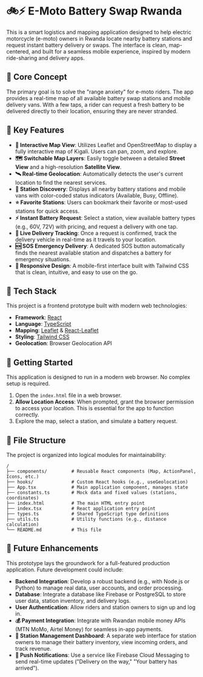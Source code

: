 # 🚲⚡ E-Moto Battery Swap Rwanda

This is a smart logistics and mapping application designed to help electric motorcycle (e-moto) owners in Rwanda locate nearby battery stations and request instant battery delivery or swaps. The interface is clean, map-centered, and built for a seamless mobile experience, inspired by modern ride-sharing and delivery apps.

## 🌷 Core Concept

The primary goal is to solve the "range anxiety" for e-moto riders. The app provides a real-time map of all available battery swap stations and mobile delivery vans. With a few taps, a rider can request a fresh battery to be delivered directly to their location, ensuring they are never stranded.

## 🔋 Key Features

- **📍 Interactive Map View**: Utilizes Leaflet and OpenStreetMap to display a fully interactive map of Kigali. Users can pan, zoom, and explore.
- **🗺️ Switchable Map Layers**: Easily toggle between a detailed **Street View** and a high-resolution **Satellite View**.
- **🛰️ Real-time Geolocation**: Automatically detects the user's current location to find the nearest services.
- **🏪 Station Discovery**: Displays all nearby battery stations and mobile vans with color-coded status indicators (Available, Busy, Offline).
- **⭐ Favorite Stations**: Users can bookmark their favorite or most-used stations for quick access.
- **⚡ Instant Battery Request**: Select a station, view available battery types (e.g., 60V, 72V) with pricing, and request a delivery with one tap.
- **🚚 Live Delivery Tracking**: Once a request is confirmed, track the delivery vehicle in real-time as it travels to your location.
- **🆘 SOS Emergency Delivery**: A dedicated SOS button automatically finds the nearest available station and dispatches a battery for emergency situations.
- **📱 Responsive Design**: A mobile-first interface built with Tailwind CSS that is clean, intuitive, and easy to use on the go.

## 🧩 Tech Stack

This project is a frontend prototype built with modern web technologies:

- **Framework**: [React](https://reactjs.org/)
- **Language**: [TypeScript](https://www.typescriptlang.org/)
- **Mapping**: [Leaflet](https://leafletjs.com/) & [React-Leaflet](https://react-leaflet.js.org/)
- **Styling**: [Tailwind CSS](https://tailwindcss.com/)
- **Geolocation**: Browser Geolocation API

## 🚀 Getting Started

This application is designed to run in a modern web browser. No complex setup is required.

1.  Open the `index.html` file in a web browser.
2.  **Allow Location Access**: When prompted, grant the browser permission to access your location. This is essential for the app to function correctly.
3.  Explore the map, select a station, and simulate a battery request.

## 📂 File Structure

The project is organized into logical modules for maintainability:

```
/
├── components/         # Reusable React components (Map, ActionPanel, Icons, etc.)
├── hooks/              # Custom React hooks (e.g., useGeolocation)
├── App.tsx             # Main application component, manages state
├── constants.ts        # Mock data and fixed values (stations, coordinates)
├── index.html          # The main HTML entry point
├── index.tsx           # React application entry point
├── types.ts            # Shared TypeScript type definitions
├── utils.ts            # Utility functions (e.g., distance calculation)
└── README.md           # This file
```

## 🔧 Future Enhancements

This prototype lays the groundwork for a full-featured production application. Future development could include:

- **Backend Integration**: Develop a robust backend (e.g., with Node.js or Python) to manage real data, user accounts, and order processing.
- **Database**: Integrate a database like Firebase or PostgreSQL to store user data, station inventory, and delivery logs.
- **User Authentication**: Allow riders and station owners to sign up and log in.
- **💰 Payment Integration**: Integrate with Rwandan mobile money APIs (MTN MoMo, Airtel Money) for seamless in-app payments.
- **🏪 Station Management Dashboard**: A separate web interface for station owners to manage their battery inventory, view incoming orders, and track revenue.
- **🔔 Push Notifications**: Use a service like Firebase Cloud Messaging to send real-time updates ("Delivery on the way," "Your battery has arrived").
